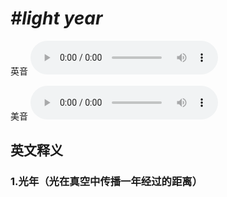 # ***\#light year*** 
英音
<audio src="./media/light year1_AAC.aac" controls="controls"></audio>

美音
<audio src="./media/light year2_AAC.aac" controls="controls"></audio>



  

英文释义
---
### 1.**光年（光在真空中传播一年经过的距离）**  


